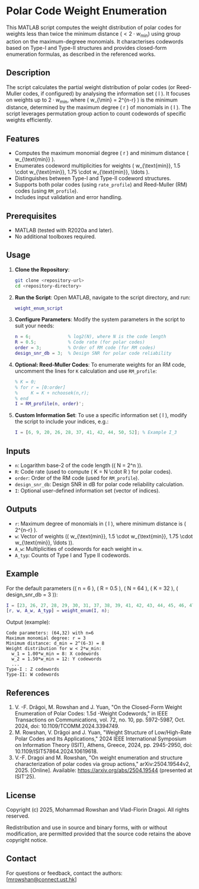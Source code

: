 # Polar Code Weight Enumeration

This MATLAB script computes the weight distribution of polar codes for weights less than twice the minimum distance $(<2 \cdot w_{\min})$ using group action on the maximum-degreee monomials. It characterises codewords based on Type-I and Type-II structures and provides closed-form enumeration formulas, as described in the referenced works.

## Description
The script calculates the partial weight distribution of polar codes (or Reed-Muller codes, if configured) by analysing the information set \( I \). It focuses on weights up to $2 \cdot w_{\min}$, where \( w_{\min} = 2^{n-r} \) is the minimum distance, determined by the maximum degree \( r \) of monomials in \( I \). The script leverages permutation group action to count codewords of specific weights efficiently.

## Features
- Computes the maximum monomial degree \( r \) and minimum distance \( w_{\text{min}} \).
- Enumerates codeword multiplicities for weights \( w_{\text{min}}, 1.5 \cdot w_{\text{min}}, 1.75 \cdot w_{\text{min}}, \ldots \).
- Distinguishes between Type-I and Type-II codeword structures.
- Supports both polar codes (using `rate_profile`) and Reed-Muller (RM) codes (using `RM_profile`).
- Includes input validation and error handling.

## Prerequisites
- MATLAB (tested with R2020a and later).
- No additional toolboxes required.

## Usage
1. **Clone the Repository**:
   ```bash
   git clone <repository-url>
   cd <repository-directory>
   ```

2. **Run the Script**:
   Open MATLAB, navigate to the script directory, and run:
   ```matlab
   weight_enum_script
   ```

3. **Configure Parameters**:
   Modify the system parameters in the script to suit your needs:
   ```matlab
   n = 6;              % log2(N), where N is the code length
   R = 0.5;            % Code rate (for polar codes)
   order = 3;          % Order of RM code (for RM codes)
   design_snr_db = 3;  % Design SNR for polar code reliability
   ```

4. **Optional: Reed-Muller Codes**:
   To enumerate weights for an RM code, uncomment the lines for `K` calculation and use `RM_profile`:
   ```matlab
   % K = 0;
   % for r = [0:order]
   %     K = K + nchoosek(n,r);
   % end
   I = RM_profile(n, order)';
   ```

5. **Custom Information Set**:
   To use a specific information set \( I \), modify the script to include your indices, e.g.:
   ```matlab
   I = [6, 9, 20, 26, 28, 37, 41, 42, 44, 50, 52]; % Example I_3
   ```

## Inputs
- `n`: Logarithm base-2 of the code length (\( N = 2^n \)).
- `R`: Code rate (used to compute \( K = N \cdot R \) for polar codes).
- `order`: Order of the RM code (used for `RM_profile`).
- `design_snr_db`: Design SNR in dB for polar code reliability calculation.
- `I`: Optional user-defined information set (vector of indices).

## Outputs
- `r`: Maximum degree of monomials in \( I \), where minimum distance is \( 2^{n-r} \).
- `w`: Vector of weights (\( w_{\text{min}}, 1.5 \cdot w_{\text{min}}, 1.75 \cdot w_{\text{min}}, \ldots \)).
- `A_w`: Multiplicities of codewords for each weight in `w`.
- `A_typ`: Counts of Type I and Type II codewords.

## Example
For the default parameters (\( n = 6 \), \( R = 0.5 \), \( N = 64 \), \( K = 32 \), \( design_snr_db = 3 \)):
```matlab
I = [23, 26, 27, 28, 29, 30, 31, 37, 38, 39, 41, 42, 43, 44, 45, 46, 47, 49, 50, 51, 52, 53, 54, 55, 56, 57, 58, 59, 60, 61, 62, 63];
[r, w, A_w, A_typ] = weight_enum(I, n);
```
Output (example):
```
Code parameters: (64,32) with n=6
Maximum monomial degree: r = 3
Minimum distance: d_min = 2^(6-3) = 8
Weight distribution for w < 2*w_min:
  w_1 = 1.00*w_min = 8: X codewords
  w_2 = 1.50*w_min = 12: Y codewords
  ...
Type-I : Z codewords
Type-II: W codewords
```

## References
1. V. -F. Drăgoi, M. Rowshan and J. Yuan, "On the Closed-Form Weight Enumeration of Polar Codes: 1.5d -Weight Codewords," in IEEE Transactions on Communications, vol. 72, no. 10, pp. 5972-5987, Oct. 2024, doi: 10.1109/TCOMM.2024.3394749.
2. M. Rowshan, V. Drăgoi and J. Yuan, "Weight Structure of Low/High-Rate Polar Codes and Its Applications," 2024 IEEE International Symposium on Information Theory (ISIT), Athens, Greece, 2024, pp. 2945-2950, doi: 10.1109/ISIT57864.2024.10619618.
3. V.-F. Dragoi and M. Rowshan, "On weight enumeration and structure characterization of polar codes via group actions," arXiv:2504.19544v2, 2025. [Online]. Available: https://arxiv.org/abs/2504.19544 (presented at ISIT'25).

## License
Copyright (c) 2025, Mohammad Rowshan and Vlad-Florin Dragoi. All rights reserved.

Redistribution and use in source and binary forms, with or without modification, are permitted provided that the source code retains the above copyright notice.

## Contact
For questions or feedback, contact the authors: [mrowshan@connect.ust.hk]
